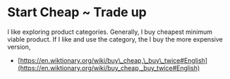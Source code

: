 # Start Cheap ~ Trade up

I like exploring product categories. Generally, I buy cheapest minimum viable product. If I like and use the category, the I buy the more expensive version,

* [https://en.wiktionary.org/wiki/buy\_cheap,\_buy\_twice#English](https://en.wiktionary.org/wiki/buy_cheap,_buy_twice#English)
